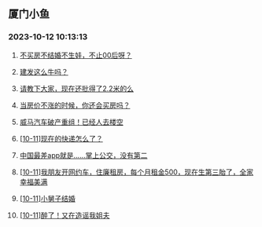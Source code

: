 ## 厦门小鱼 
### 2023-10-12 10:13:13

1. [不买房不结婚不生娃，不止00后呀？](http://bbs.xmfish.com/read-htm-tid-18086749.html)

2. [建发这么牛吗？](http://bbs.xmfish.com/read-htm-tid-18086836.html)

3. [请教下大家，现在还批得了2.2米的么](http://bbs.xmfish.com/read-htm-tid-18086661.html)

4. [当房价不涨的时候，你还会买房吗？](http://bbs.xmfish.com/read-htm-tid-18086898.html)

5. [威马汽车破产重组！已经人去楼空](http://bbs.xmfish.com/read-htm-tid-18086702.html)

6. [[10-11]现在的快递怎么了？](http://bbs.xmfish.com/read-htm-tid-18086730.html)

7. [中国最差app就是……掌上公交，没有第二](http://bbs.xmfish.com/read-htm-tid-18086939.html)

8. [[10-11]我朋友开网约车，住廉租房，每个月租金500，现在生第三胎了，全家幸福美满](http://bbs.xmfish.com/read-htm-tid-18086914.html)

9. [[10-11]小舅子结婚](http://bbs.xmfish.com/read-htm-tid-18086743.html)

10. [[10-11]醉了！又在造谣我姐夫](http://bbs.xmfish.com/read-htm-tid-18087051.html)

